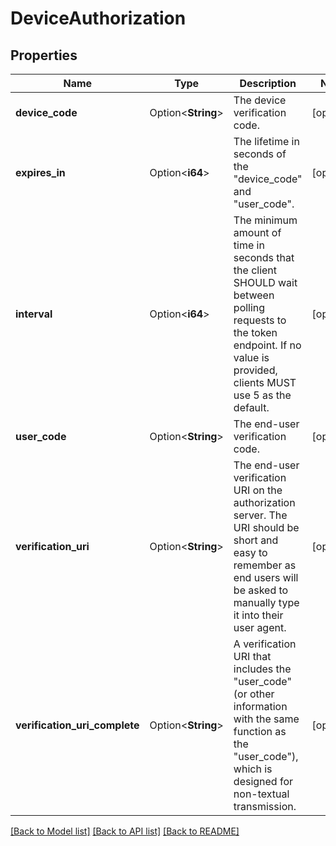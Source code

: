 # DeviceAuthorization

## Properties

Name | Type | Description | Notes
------------ | ------------- | ------------- | -------------
**device_code** | Option<**String**> | The device verification code. | [optional]
**expires_in** | Option<**i64**> | The lifetime in seconds of the \"device_code\" and \"user_code\". | [optional]
**interval** | Option<**i64**> | The minimum amount of time in seconds that the client SHOULD wait between polling requests to the token endpoint.  If no value is provided, clients MUST use 5 as the default. | [optional]
**user_code** | Option<**String**> | The end-user verification code. | [optional]
**verification_uri** | Option<**String**> | The end-user verification URI on the authorization server.  The URI should be short and easy to remember as end users will be asked to manually type it into their user agent. | [optional]
**verification_uri_complete** | Option<**String**> | A verification URI that includes the \"user_code\" (or other information with the same function as the \"user_code\"), which is designed for non-textual transmission. | [optional]

[[Back to Model list]](../README.md#documentation-for-models) [[Back to API list]](../README.md#documentation-for-api-endpoints) [[Back to README]](../README.md)


